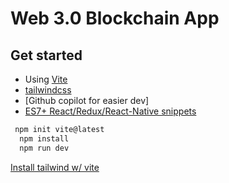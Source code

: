 # Web 3.0 Blockchain App

## Get started

- Using [Vite](https://vitejs.dev/guide/why.html)
- [tailwindcss](https://tailwindcss.com/)
- [Github copilot for easier dev]
- [ES7+ React/Redux/React-Native snippets](https://github.com/dsznajder/vscode-react-javascript-snippets/blob/HEAD/docs/Snippets.md)

```bash
 npm init vite@latest
  npm install
  npm run dev
```

[Install tailwind w/ vite](https://tailwindcss.com/docs/guides/vite)
